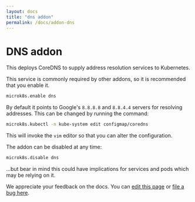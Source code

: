 ```yaml
---
layout: docs
title: "dns addon"
permalink: /docs/addon-dns
---
```


# DNS addon


This deploys CoreDNS to supply address resolution services to
Kubernetes.

This service is commonly required by other addons, so it is
recommended that you enable it.

```bash
microk8s.enable dns
```

By default it points to Google's `8.8.8.8` and `8.8.4.4` servers for resolving
addresses. This can be changed by running the command:

```bash
microk8s.kubectl -n kube-system edit configmap/coredns
```

This will invoke the `vim` editor so that you can alter the configuration.

The addon can be disabled at any time:

```bash
microk8s.disable dns
```

...but bear in mind this could have implications for services and pods which
may be relying on it.
<!-- FEEDBACK -->
<div class="p-notification--information">
  <p class="p-notification__response">
    We appreciate your feedback on the docs. You can 
    <a href="https://github.com/canonical-web-and-design/microk8s.io/edit/master/docs/addon-dns.md" class="p-notification__action">edit this page</a> 
    or 
    <a href="https://github.com/canonical-web-and-design/microk8s.io/issues/new" class="p-notification__action">file a bug here</a>.
  </p>
</div>
